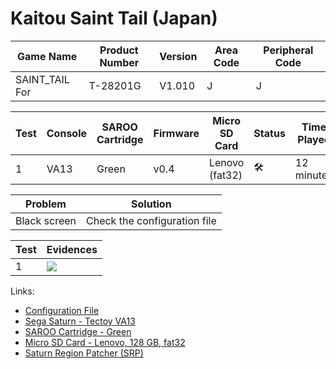 # Kaitou Saint Tail (Japan)

| Game Name      | Product Number | Version | Area Code | Peripheral Code |
| -------------- | -------------- | ------- | --------- | --------------- |
| SAINT_TAIL For | T-28201G       | V1.010  | J         | J               |

| Test | Console | SAROO Cartridge | Firmware | Micro SD Card  | Status              | Time Played |
| ---- | ------- | --------------- | -------- | -------------- | ------------------- | ----------- |
| 1    | VA13    | Green           | v0.4     | Lenovo (fat32) | :hammer_and_wrench: | 12 minutes  |

| Problem      | Solution                     |
| ------------ | ---------------------------- |
| Black screen | Check the configuration file |

| Test | Evidences                                                                                        |
| ---- | ------------------------------------------------------------------------------------------------ |
| 1    | [![](https://img.youtube.com/vi/ScU_6YyNzKU/0.jpg)](https://www.youtube.com/watch?v=ScU_6YyNzKU) |

Links:

- [Configuration File](https://github.com/williamdsw/saroo-configuration-list/blob/master/Regions/Retails/Japan/T-28201G/README.md)
- [Sega Saturn - Tectoy VA13](../../../../Info/Consoles/VA13/README.md)
- [SAROO Cartridge - Green](../../../../Info/Cartridges/RetroGameParadiseStore/1.32F/README.md)
- [Micro SD Card - Lenovo, 128 GB, fat32](../../../../Info/SdCards/Lenovo/128GB/fat32/README.md)
- [Saturn Region Patcher (SRP)](https://segaxtreme.net/resources/saturn-region-patcher.81/download)
